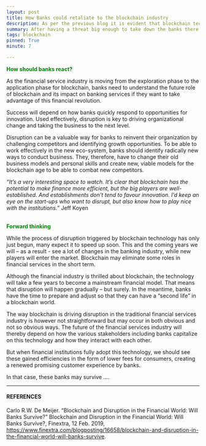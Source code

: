 ```yaml
---
layout: post
title: How Banks could retaliate to the blockchain industry
description: As per the previous blog it is evident that blockchain tech is coming for the banking and the finance industry, now in this section we would be listing that how banks could retaliate.
summary: After having a threat big enough to take down the banks there are some plans on which banks are working to take down the growing blockchain solutions 
tags: blockchain
pinned: True
minute: 7

---
```


<b><span style="color:green">How should banks react?</span></b><br>

As the financial service industry is moving from the exploration phase to the application phase for blockchain, banks need to understand the future role of blockchain and its impact on banking services if they want to take advantage of this financial revolution.

Success will depend on how banks quickly respond to opportunities for innovation. Used effectively, disruption is key to driving organizational change and taking the business to the next level.

Disruption can be a valuable way for banks to reinvent their organization by challenging competitors and identifying growth opportunities. To be able to work effectively in the new eco-system, banks should identify radically new ways to conduct business. They, therefore, have to change their old business models and personal skills and create new, viable models for the blockchain age to be able to combat new competitors.

*“It’s a very interesting space to watch. It’s clear that blockchain has the potential to make finance more efficient, but the big players are well-established. And establishments don’t tend to favour innovation. I’d keep an eye on the start-ups who want to disrupt, but also know how to play nice with the institutions.”* Jeff Koyen

<br>
<b><span style="color:green">Forward thinking</span></b><br>

While the process of disruption triggered by blockchain technology has only just begun, many expect it to speed up soon. This and the coming years we will – as a result - see a lot of changes in the banking industry, while new players will enter the market. Blockchain may eliminate some roles in financial services in the short term.

Although the financial industry is thrilled about blockchain, the technology will take a few years to become a mainstream financial model. That means that disruption will happen gradually – but surely. In the meantime, banks have the time to prepare and adjust so that they can have a “second life” in a blockchain world.

The way blockchain is driving disruption in the traditional financial services industry is however not straightforward but may occur in both obvious and not so obvious ways. The future of the financial services industry will thereby depend on how the various stakeholders including banks capitalize on this technology and how they interact with each other.

But when financial institutions fully adopt this technology, we should see these gained efficiencies in the form of lower fees for consumers, creating a renewed promising customer experience by banks.  

In that case, these banks may survive ….




---

#### REFERENCES

Carlo R.W. De Meijer. “Blockchain and Disruption in the Financial World: Will Banks Survive?” Blockchain and Disruption in the Financial World: Will Banks Survive?, Finextra, 12 Feb. 2019, https://www.finextra.com/blogposting/16658/blockchain-and-disruption-in-the-financial-world-will-banks-survive. 